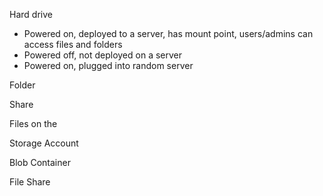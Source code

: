 Hard drive
- Powered on, deployed to a server, has mount point, users/admins can access files and folders
- Powered off, not deployed on a server
- Powered on, plugged into random server

Folder

Share

Files on the 

Storage Account

Blob Container

File Share 
